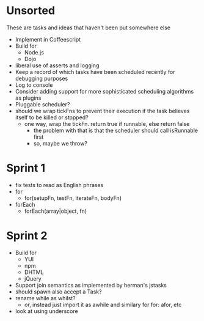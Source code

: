 Unsorted
========
These are tasks and ideas that haven't been put somewhere else

* Implement in Coffeescript
* Build for
  * Node.js
  * Dojo
* liberal use of asserts and logging
* Keep a record of which tasks have been scheduled recently for debugging purposes
* Log to console
* Consider adding support for more sophisticated scheduling algorithms as plugins
* Pluggable scheduler?
* should we wrap tickFns to prevent their execution if the task believes itself to be killed or stopped?
  * one way, wrap the tickFn.  return true if runnable, else return false
    * the problem with that is that the scheduler should call isRunnable first
    * so, maybe we throw?

Sprint 1
========
* fix tests to read as English phrases
* for
  * for(setupFn, testFn, iterateFn, bodyFn)
* forEach
  * forEach(array|object, fn)

Sprint 2
========
* Build for
  * YUI
  * npm
  * DHTML
  * jQuery
* Support join semantics as implemented by herman's jstasks
* should spawn also accept a Task?
* rename while as whilst?
  * or, instead just import it as awhile and similary for for: afor, etc
* look at using underscore
